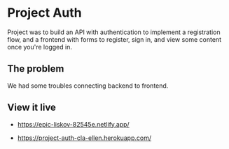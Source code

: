 # Project Auth

Project was to build an API with authentication to implement a registration flow, 
and a frontend with forms to register, sign in, and view some content once you're logged in.

## The problem

We had some troubles connecting backend to frontend. 

## View it live

- https://epic-liskov-82545e.netlify.app/

- https://project-auth-cla-ellen.herokuapp.com/
